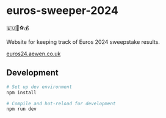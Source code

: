 # euros-sweeper-2024
🇪🇺🥅⚽💰

Website for keeping track of Euros 2024 sweepstake results.

[euros24.aewen.co.uk](https://euros24.aewen.co.uk/)

## Development

```sh
# Set up dev environment
npm install

# Compile and hot-reload for development
npm run dev
```
